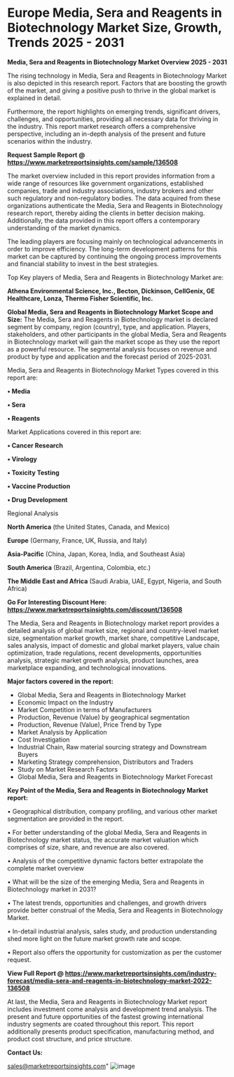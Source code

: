 # Europe Media, Sera and Reagents in Biotechnology Market Size, Growth, Trends 2025 - 2031

<Strong> Media, Sera and Reagents in Biotechnology Market Overview 2025 - 2031</strong>

The rising technology in Media, Sera and Reagents in Biotechnology Market is also depicted in this research report. Factors that are boosting the growth of the market, and giving a positive push to thrive in the global market is explained in detail.

Furthermore, the report highlights on emerging trends, significant drivers, challenges, and opportunities, providing all necessary data for thriving in the industry. This report market research offers a comprehensive perspective, including an in-depth analysis of the present and future scenarios within the industry.

<strong>Request Sample Report @ <a href=https://www.marketreportsinsights.com/sample/136508>https://www.marketreportsinsights.com/sample/136508</a></strong>

The market overview included in this report provides information from a wide range of resources like government organizations, established companies, trade and industry associations, industry brokers and other such regulatory and non-regulatory bodies. The data acquired from these organizations authenticate the Media, Sera and Reagents in Biotechnology research report, thereby aiding the clients in better decision making. Additionally, the data provided in this report offers a contemporary understanding of the market dynamics.

The leading players are focusing mainly on technological advancements in order to improve efficiency. The long-term development patterns for this market can be captured by continuing the ongoing process improvements and financial stability to invest in the best strategies.

Top Key players of Media, Sera and Reagents in Biotechnology Market are:

<strong>Athena Environmental Science, Inc., Becton, Dickinson, CellGenix, GE Healthcare, Lonza, Thermo Fisher Scientific, Inc.</strong>

<strong><b>Global Media, Sera and Reagents in Biotechnology Market Scope and Size:</b></strong>
The Media, Sera and Reagents in Biotechnology market is declared segment by company, region (country), type, and application. Players, stakeholders, and other participants in the global Media, Sera and Reagents in Biotechnology market will gain the market scope as they use the report as a powerful resource. The segmental analysis focuses on revenue and product by type and application and the forecast period of 2025-2031.

Media, Sera and Reagents in Biotechnology Market Types covered in this report are:

<strong>• Media

• Sera

• Reagents</strong>

Market Applications covered in this report are:

<strong>• Cancer Research

• Virology

• Toxicity Testing

• Vaccine Production

• Drug Development</strong> 

Regional Analysis

<strong>North America</strong> (the United States, Canada, and Mexico)

<strong>Europe</strong> (Germany, France, UK, Russia, and Italy)

<strong>Asia-Pacific</strong> (China, Japan, Korea, India, and Southeast Asia)

<strong>South America</strong> (Brazil, Argentina, Colombia, etc.)

<strong>The Middle East and Africa</strong> (Saudi Arabia, UAE, Egypt, Nigeria, and South Africa)

<strong>Go For Interesting Discount Here: <a href=https://www.marketreportsinsights.com/discount/136508>https://www.marketreportsinsights.com/discount/136508</a></strong>

The Media, Sera and Reagents in Biotechnology market report provides a detailed analysis of global market size, regional and country-level market size, segmentation market growth, market share, competitive Landscape, sales analysis, impact of domestic and global market players, value chain optimization, trade regulations, recent developments, opportunities analysis, strategic market growth analysis, product launches, area marketplace expanding, and technological innovations.

<strong><b>Major factors covered in the report:</b></strong>
<ul>
  <li>Global Media, Sera and Reagents in Biotechnology Market </li>
  <li>Economic Impact on the Industry</li>
  <li>Market Competition in terms of Manufacturers</li>
  <li>Production, Revenue (Value) by geographical segmentation</li>
  <li>Production, Revenue (Value), Price Trend by Type</li>
  <li>Market Analysis by Application</li>
  <li>Cost Investigation</li>
  <li>Industrial Chain, Raw material sourcing strategy and Downstream Buyers</li>
  <li>Marketing Strategy comprehension, Distributors and Traders</li>
  <li>Study on Market Research Factors</li>
  <li>Global Media, Sera and Reagents in Biotechnology Market Forecast</li>
</ul>

<strong><b>Key Point of the Media, Sera and Reagents in Biotechnology Market report:</b></strong>

• Geographical distribution, company profiling, and various other market segmentation are provided in the report.

• For better understanding of the global Media, Sera and Reagents in Biotechnology market status, the accurate market valuation which comprises of size, share, and revenue are also covered.

• Analysis of the competitive dynamic factors better extrapolate the complete market overview

• What will be the size of the emerging Media, Sera and Reagents in Biotechnology market in 2031?

• The latest trends, opportunities and challenges, and growth drivers provide better construal of the Media, Sera and Reagents in Biotechnology Market.

• In-detail industrial analysis, sales study, and production understanding shed more light on the future market growth rate and scope.

• Report also offers the opportunity for customization as per the customer request.

<strong><b>View Full Report @ <a href=https://www.marketreportsinsights.com/industry-forecast/media-sera-and-reagents-in-biotechnology-market-2022-136508>https://www.marketreportsinsights.com/industry-forecast/media-sera-and-reagents-in-biotechnology-market-2022-136508</a></b></strong>


At last, the Media, Sera and Reagents in Biotechnology Market report includes investment come analysis and development trend analysis. The present and future opportunities of the fastest growing international industry segments are coated throughout this report. This report additionally presents product specification, manufacturing method, and product cost structure, and price structure.

<strong>Contact Us:</strong>

sales@marketreportsinsights.com"
![image](https://github.com/user-attachments/assets/056c3b4e-9249-42cb-a746-7172ace1fd92)
